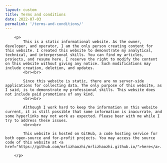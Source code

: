 ```yaml
---
layout: custom
title: Terms and conditions
date: 2022-07-03
permalink: '/terms-and-conditions/'
---
```

	
<div style="min-height: 300px;">

		<p>
			This is a static informational website. As the owner, developer, and operator, I am the only person creating content for this website. I created this website to demonstrate my analytical, technical, and interpersonal skills. You can find my articles, projects, and resume here. I reserve the right to modify the content on this website without giving any notice. Such modifications may include creation, deletion, and updates.
			<br><br>

			Since this website is static, there are no server-side applications for collecting data. The only purpose of this website, as I said, is to demonstrate my professional skills. This website does not include paid promotions of any kind.
			<br><br>

			Although I work hard to keep the information on this website current, it is still possible that some information is inacurrate, and some hyperlinks may not work as expected. Please bear with me while I try to address these issues.
			<br><br>
			
			This website is hosted on GitHub, a code hosting service for both open-source and for-profit projects. You may access the source code of this website at <a href="https://github.com/mrlizhaozhi/mrlizhaozhi.github.io/">here</a>. 
		
		</p>

</div>
